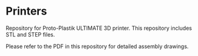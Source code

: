 # Printers
Repository for Proto-Plastik ULTIMATE 3D printer.
This repository includes STL and STEP files.

Please refer to the PDF in this repository for detailed assembly drawings.
